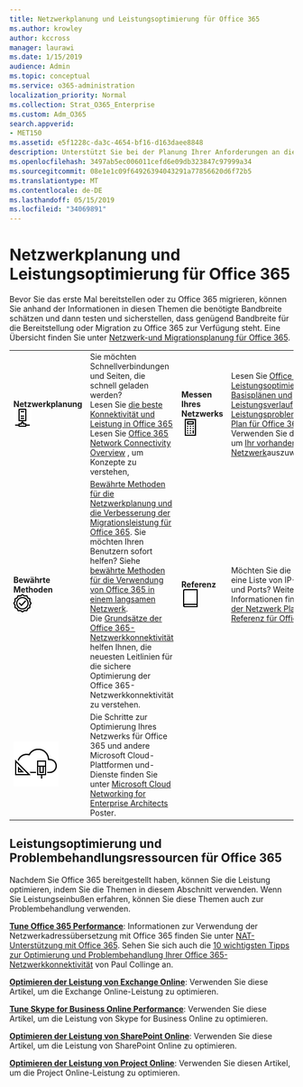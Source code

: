 ```yaml
---
title: Netzwerkplanung und Leistungsoptimierung für Office 365
ms.author: krowley
author: kccross
manager: laurawi
ms.date: 1/15/2019
audience: Admin
ms.topic: conceptual
ms.service: o365-administration
localization_priority: Normal
ms.collection: Strat_O365_Enterprise
ms.custom: Adm_O365
search.appverid:
- MET150
ms.assetid: e5f1228c-da3c-4654-bf16-d163daee8848
description: Unterstützt Sie bei der Planung Ihrer Anforderungen an die Netzwerkbandbreite für Microsoft Office 365. Kehren Sie nach der Bereitstellung zur Optimierung und Problembehandlung von Office 365-Leistung zurück.
ms.openlocfilehash: 3497ab5ec006011cefd6e09db323847c97999a34
ms.sourcegitcommit: 08e1e1c09f64926394043291a77856620d6f72b5
ms.translationtype: MT
ms.contentlocale: de-DE
ms.lasthandoff: 05/15/2019
ms.locfileid: "34069891"
---
```

# <a name="network-planning-and-performance-tuning-for-office-365"></a>Netzwerkplanung und Leistungsoptimierung für Office 365
Bevor Sie das erste Mal bereitstellen oder zu Office 365 migrieren, können Sie anhand der Informationen in diesen Themen die benötigte Bandbreite schätzen und dann testen und sicherstellen, dass genügend Bandbreite für die Bereitstellung oder Migration zu Office 365 zur Verfügung steht. Eine Übersicht finden Sie unter [Netzwerk-und Migrationsplanung für Office 365](network-and-migration-planning.md).
  
|||||
|:-----|:-----|:-----|:-----|
|**Netzwerkplanung** <br/> ![Netzwerk](media/5e9dcd06-601b-4b28-88dc-f524e7548794.png)           <br/> |Sie möchten Schnellverbindungen und Seiten, die schnell geladen werden?  <br/> Lesen Sie [die beste Konnektivität und Leistung in Office 365](https://aka.ms/o365perfprinciples) <br/> Lesen Sie [Office 365 Network Connectivity Overview](https://docs.microsoft.com/en-us/office365/enterprise/office-365-networking-overview) , um Konzepte zu verstehen,  <br/> |**Messen Ihres Netzwerks** <br/> ![Rechner](media/d690a132-4884-40eb-a918-526bb3dff3cc.png)           <br/> |Lesen Sie [Office 365-Leistungsoptimierung mit Basisplänen und Leistungsverlauf](performance-tuning-using-baselines-and-history.md) und [Leistungsproblembehandlung Plan für Office 365](performance-troubleshooting-plan.md).  <br/> Verwenden Sie diese Tools, um [Ihr vorhandenes Netzwerk](network-and-migration-planning.md#calculators)auszuwerten.  <br/> |
|**Bewährte Methoden** <br/> ![Bewährte Methoden](media/2a659a5c-1007-47d3-a6c6-a19e018ab29b.png)           <br/> |[Bewährte Methoden für die Netzwerkplanung und die Verbesserung der Migrationsleistung für Office 365](network-and-migration-planning.md#BestPractices). Sie möchten Ihren Benutzern sofort helfen? Siehe [bewährte Methoden für die Verwendung von Office 365 in einem langsamen Netzwerk](https://support.office.com/article/fd16c8d2-4799-4c39-8fd7-045f06640166).  <br/> Die [Grundsätze der Office 365-Netzwerkkonnektivität](https://aka.ms/o365networkingprinciples) helfen Ihnen, die neuesten Leitlinien für die sichere Optimierung der Office 365-Netzwerkkonnektivität zu verstehen.  <br/> |**Referenz** <br/> ![Buch oder Journal](media/56dff3c1-f605-48d8-811f-7d13ce639ecd.png)           <br/> |Möchten Sie die Details wie eine Liste von IP-Adressen und Ports? Weitere Informationen finden Sie [in der Netzwerk Planungs Referenz für Office 365](network-and-migration-planning.md#NetReference).  <br/> |
|![Weitere Informationen finden Sie unter Microsoft Cloud Networking for Enterprise Architects Poster](media/3094be9f-2407-4fa5-896d-aa66ef7b9bb9.png)           <br/> |Die Schritte zur Optimierung Ihres Netzwerks für Office 365 und andere Microsoft Cloud-Plattformen und-Dienste finden Sie unter [Microsoft Cloud Networking for Enterprise Architects](https://aka.ms/cloudarchnetworking) Poster.  <br/> |
   
## <a name="performance-tuning-and-troubleshooting-resources-for-office-365"></a>Leistungsoptimierung und Problembehandlungsressourcen für Office 365
<a name="apptuning"> </a>

Nachdem Sie Office 365 bereitgestellt haben, können Sie die Leistung optimieren, indem Sie die Themen in diesem Abschnitt verwenden. Wenn Sie Leistungseinbußen erfahren, können Sie diese Themen auch zur Problembehandlung verwenden.
  
 **[Tune Office 365 Performance](tune-office-365-performance.md)**: Informationen zur Verwendung der Netzwerkadressübersetzung mit Office 365 finden Sie unter [NAT-Unterstützung mit Office 365](nat-support-with-office-365.md). Sehen Sie sich auch die [10 wichtigsten Tipps zur Optimierung und Problembehandlung Ihrer Office 365-Netzwerkkonnektivität](https://blogs.technet.com/b/onthewire/archive/2014/06/18/top-10-tips-for-optimising-amp-troubleshooting-your-office-365-network-connectivity.aspx) von Paul Collinge an. 
  
 **[Optimieren der Leistung von Exchange Online](tune-exchange-online-performance.md)**: Verwenden Sie diese Artikel, um die Exchange Online-Leistung zu optimieren. 
  
 **[Tune Skype for Business Online Performance](tune-skype-for-business-online-performance.md)**: Verwenden Sie diese Artikel, um die Leistung von Skype for Business Online zu optimieren. 
  
 **[Optimieren der Leistung von SharePoint Online](tune-sharepoint-online-performance.md)**: Verwenden Sie diese Artikel, um die Leistung von SharePoint Online zu optimieren. 
  
 **[Optimieren der Leistung von Project Online](https://support.office.com/article/12ba0ebd-c616-42e5-b9b6-cad570e8409c)**: Verwenden Sie diesen Artikel, um die Project Online-Leistung zu optimieren. 
  

